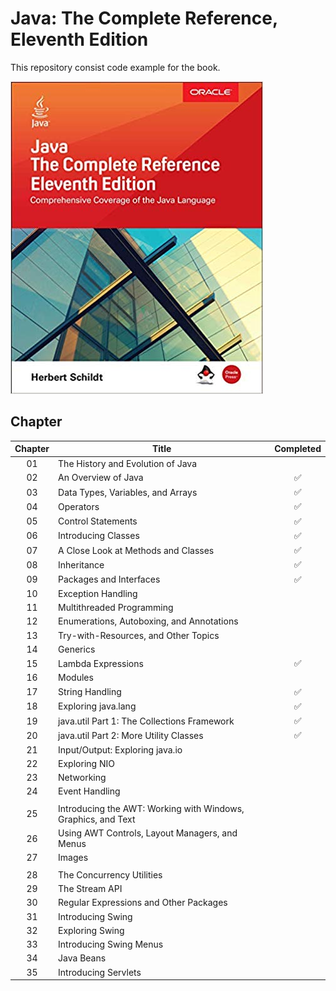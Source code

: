 # Java: The Complete Reference, Eleventh Edition

This repository consist code example for the book.

![Java: The Complete Reference, Eleventh Edition](book.jpg)

## Chapter

| Chapter | Title                                                         | Completed |
| :-----: | ------------------------------------------------------------- | :-------: |
|   01    | The History and Evolution of Java                             |           |
|   02    | An Overview of Java                                           |    ✅     |
|   03    | Data Types, Variables, and Arrays                             |    ✅     |
|   04    | Operators                                                     |    ✅     |
|   05    | Control Statements                                            |    ✅     |
|   06    | Introducing Classes                                           |    ✅     |
|   07    | A Close Look at Methods and Classes                           |    ✅     |
|   08    | Inheritance                                                   |    ✅     |
|   09    | Packages and Interfaces                                       |    ✅     |
|   10    | Exception Handling                                            |           |
|   11    | Multithreaded Programming                                     |           |
|   12    | Enumerations, Autoboxing, and Annotations                     |           |
|   13    | Try-with-Resources, and Other Topics                          |           |
|   14    | Generics                                                      |           |
|   15    | Lambda Expressions                                            |    ✅     |
|   16    | Modules                                                       |           |
|   17    | String Handling                                               |    ✅     |
|   18    | Exploring java.lang                                           |    ✅     |
|   19    | java.util Part 1: The Collections Framework                   |    ✅     |
|   20    | java.util Part 2: More Utility Classes                        |    ✅     |
|   21    | Input/Output: Exploring java.io                               |           |
|   22    | Exploring NIO                                                 |           |
|   23    | Networking                                                    |           |
|   24    | Event Handling                                                |
|         |
|   25    | Introducing the AWT: Working with Windows, Graphics, and Text |           |
|   26    | Using AWT Controls, Layout Managers, and Menus                |           |
|   27    | Images                                                        |
|         |
|   28    | The Concurrency Utilities                                     |           |
|   29    | The Stream API                                                |           |
|   30    | Regular Expressions and Other Packages                        |           |
|   31    | Introducing Swing                                             |           |
|   32    | Exploring Swing                                               |           |
|   33    | Introducing Swing Menus                                       |           |
|   34    | Java Beans                                                    |           |
|   35    | Introducing Servlets                                          |           |
